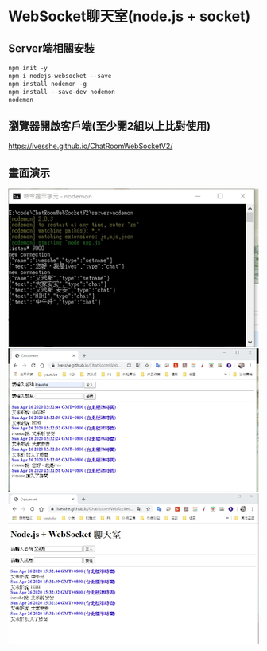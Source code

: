 # WebSocket聊天室(node.js + socket)

  ## Server端相關安裝
  ```node
  npm init -y
  npm i nodejs-websocket --save
  npm install nodemon -g  
  npm install --save-dev nodemon 
  nodemon
  ```
  
  ## 瀏覽器開啟客戶端(至少開2組以上比對使用)
  https://ivesshe.github.io/ChatRoomWebSocketV2/

  ## 畫面演示
<center class="half">
   <img src="https://github.com/IvesShe/CocosCreatorDemo/blob/master/image/1587886425736.jpg?raw=true" width="600"/>
</center>
<center class="half">
    <img src="https://github.com/IvesShe/CocosCreatorDemo/blob/master/image/1587886407368.jpg?raw=true" width="600"/>
</center>
<center class="half">
    <img src="https://github.com/IvesShe/CocosCreatorDemo/blob/master/image/1587886417578.jpg?raw=true" width="600"/>
</center>
  
